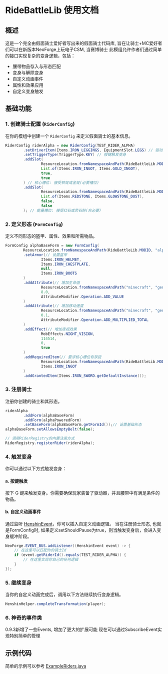 # RideBattleLib 使用文档

## 概述
这是一个完全由假面骑士爱好者写出来的假面骑士代码库, 旨在让骑士+MC爱好者们可以在新版本NeoForge上玩电子CSM, 当赛博骑士
此模组允许作者们通过简单的接口实现复杂的变身逻辑，包括：
- 腰带物品存入与形态匹配
- 变身与解除变身
- 自定义动画事件
- 属性和效果应用
- 自定义变身触发

## 基础功能

### 1. 创建骑士配置 (`RiderConfig`)
在你的模组中创建一个 `RiderConfig` 来定义假面骑士的基本信息。

```java
RiderConfig riderAlpha = new RiderConfig(TEST_RIDER_ALPHA)
        .setDriverItem(Items.IRON_LEGGINGS, EquipmentSlot.LEGS) // 驱动器: 铁护腿(穿戴在腿部)
        .setTriggerType(TriggerType.KEY) // 按键触发变身
        .addSlot(
                ResourceLocation.fromNamespaceAndPath(RideBattleLib.MODID, "core_slot"),
                List.of(Items.IRON_INGOT, Items.GOLD_INGOT),
                true,
                true
        ) // 核心槽位: 接受铁锭或金锭(必要槽位)
        .addSlot(
                ResourceLocation.fromNamespaceAndPath(RideBattleLib.MODID, "energy_slot"),
                List.of(Items.REDSTONE, Items.GLOWSTONE_DUST),
                false,
                false
        ); // 能量槽位: 接受红石或荧石粉(非必要)
```

### 2. 定义形态 (`FormConfig`)
定义不同形态的盔甲、属性、效果和所需物品。

```java
FormConfig alphaBaseForm = new FormConfig(
        ResourceLocation.fromNamespaceAndPath(RideBattleLib.MODID, "alpha_base_form"))
        .setArmor(// 设置盔甲
                Items.IRON_HELMET,
                Items.IRON_CHESTPLATE,
                null,
                Items.IRON_BOOTS
        )
        .addAttribute(// 增加生命值
                ResourceLocation.fromNamespaceAndPath("minecraft", "generic.max_health"),
                8.0,
                AttributeModifier.Operation.ADD_VALUE
        )
        .addAttribute(// 增加移动速度
                ResourceLocation.fromNamespaceAndPath("minecraft", "generic.movement_speed"),
                0.1,
                AttributeModifier.Operation.ADD_MULTIPLIED_TOTAL
        )
        .addEffect(// 增加夜视效果
                MobEffects.NIGHT_VISION,
                114514,
                0,
                true
        )
        .addRequiredItem(// 要求核心槽位有铁锭
                ResourceLocation.fromNamespaceAndPath(RideBattleLib.MODID, "core_slot"),
                Items.IRON_INGOT
        )
        .addGrantedItem(Items.IRON_SWORD.getDefaultInstance());
```

### 3. 注册骑士
注册你创建的骑士和其形态。

```java
riderAlpha
        .addForm(alphaBaseForm)
        .addForm(alphaPoweredForm)
        .setBaseForm(alphaBaseForm.getFormId());// 设置基础形态
alphaBaseForm.setAllowsEmptyBelt(false);

// 调用RiderRegistry的内置注册方式
RiderRegistry.registerRider(riderAlpha);
```

### 4. 触发变身
你可以通过以下方式触发变身：

#### a. 按键触发
按下 G 键来触发变身。你需要确保玩家装备了驱动器，并且腰带中有满足条件的物品。

#### b. 自定义动画事件
通过监听 [HenshinEvent](file://D:\Apps\Minecraft\Coding\Mod\RideBattleLib_NeoForge_1.21.1\src\main\java\com\jpigeon\ridebattlelib\core\system\event\AnimationEvent.java#L7-L29)，你可以插入自定义动画逻辑。
当在注册骑士形态, 也就是FormConfig时, 如果定义setShouldPause为true，则当触发变身后，会进入变身缓冲阶段。
```java
NeoForge.EVENT_BUS.addListener((HenshinEvent event) -> {
    // 在这里可以匹配你的骑士Id
    if (event.getRiderId().equals(TEST_RIDER_ALPHA)) {
        // 在这里实现你自己的任何逻辑
    }
});
```

### 5. 继续变身
当你的自定义动画完成后，调用以下方法继续执行变身逻辑。

```java
HenshinHelper.completeTransformation(player);
```

### 6. 神奇的事件类
0.9.3新增了一些Events, 增加了更大的扩展可能
现在可以通过SubscribeEvent实现特别简单的管理

## 示例代码
简单的示例可以参考 [ExampleRiders.java](file://D:\Apps\Minecraft\Coding\Mod\RideBattleLib_NeoForge_1.21.1\src\main\java\com\jpigeon\ridebattlelib\example\ExampleRiders.java#L28-L86)
